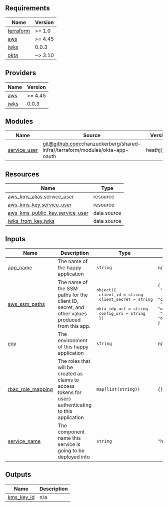 <!-- START -->
## Requirements

| Name | Version |
|------|---------|
| <a name="requirement_terraform"></a> [terraform](#requirement\_terraform) | >= 1.0 |
| <a name="requirement_aws"></a> [aws](#requirement\_aws) | >= 4.45 |
| <a name="requirement_jwks"></a> [jwks](#requirement\_jwks) | 0.0.3 |
| <a name="requirement_okta"></a> [okta](#requirement\_okta) | ~> 3.10 |

## Providers

| Name | Version |
|------|---------|
| <a name="provider_aws"></a> [aws](#provider\_aws) | >= 4.45 |
| <a name="provider_jwks"></a> [jwks](#provider\_jwks) | 0.0.3 |

## Modules

| Name | Source | Version |
|------|--------|---------|
| <a name="module_service_user"></a> [service\_user](#module\_service\_user) | git@github.com:chanzuckerberg/shared-infra//terraform/modules/okta-app-oauth | heathj/jwks |

## Resources

| Name | Type |
|------|------|
| [aws_kms_alias.service_user](https://registry.terraform.io/providers/hashicorp/aws/latest/docs/resources/kms_alias) | resource |
| [aws_kms_key.service_user](https://registry.terraform.io/providers/hashicorp/aws/latest/docs/resources/kms_key) | resource |
| [aws_kms_public_key.service_user](https://registry.terraform.io/providers/hashicorp/aws/latest/docs/data-sources/kms_public_key) | data source |
| [jwks_from_key.jwks](https://registry.terraform.io/providers/iwarapter/jwks/0.0.3/docs/data-sources/from_key) | data source |

## Inputs

| Name | Description | Type | Default | Required |
|------|-------------|------|---------|:--------:|
| <a name="input_app_name"></a> [app\_name](#input\_app\_name) | The name of the happy application | `string` | n/a | yes |
| <a name="input_aws_ssm_paths"></a> [aws\_ssm\_paths](#input\_aws\_ssm\_paths) | The name of the SSM paths for the client ID, secret, and other values produced from this app. | <pre>object({<br>    client_id     = string<br>    client_secret = string<br>    okta_idp_url  = string<br>    config_uri    = string<br>  })</pre> | <pre>{<br>  "client_id": "oauth2_proxy_client_id",<br>  "client_secret": "oauth2_proxy_client_secret",<br>  "config_uri": "oauth2_proxy_config_uri",<br>  "okta_idp_url": "oauth2_proxy_oidc_issuer_url"<br>}</pre> | no |
| <a name="input_env"></a> [env](#input\_env) | The environment of this happy application | `string` | n/a | yes |
| <a name="input_rbac_role_mapping"></a> [rbac\_role\_mapping](#input\_rbac\_role\_mapping) | The roles that will be created as claims to access tokens for users authenticating to this application | `map(list(string))` | `{}` | no |
| <a name="input_service_name"></a> [service\_name](#input\_service\_name) | The component name this service is going to be deployed into | `string` | `"happy"` | no |

## Outputs

| Name | Description |
|------|-------------|
| <a name="output_kms_key_id"></a> [kms\_key\_id](#output\_kms\_key\_id) | n/a |
<!-- END -->